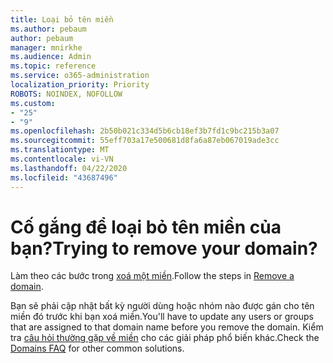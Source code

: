 ```yaml
---
title: Loại bỏ tên miền
ms.author: pebaum
author: pebaum
manager: mnirkhe
ms.audience: Admin
ms.topic: reference
ms.service: o365-administration
localization_priority: Priority
ROBOTS: NOINDEX, NOFOLLOW
ms.custom:
- "25"
- "9"
ms.openlocfilehash: 2b50b021c334d5b6cb18ef3b7fd1c9bc215b3a07
ms.sourcegitcommit: 55eff703a17e500681d8fa6a87eb067019ade3cc
ms.translationtype: MT
ms.contentlocale: vi-VN
ms.lasthandoff: 04/22/2020
ms.locfileid: "43687496"
---
```

# <a name="trying-to-remove-your-domain"></a><span data-ttu-id="b0821-102">Cố gắng để loại bỏ tên miền của bạn?</span><span class="sxs-lookup"><span data-stu-id="b0821-102">Trying to remove your domain?</span></span>

<span data-ttu-id="b0821-103">Làm theo các bước trong [xoá một miền](https://docs.microsoft.com/office365/admin/get-help-with-domains/remove-a-domain).</span><span class="sxs-lookup"><span data-stu-id="b0821-103">Follow the steps in [Remove a domain](https://docs.microsoft.com/office365/admin/get-help-with-domains/remove-a-domain).</span></span>
  
<span data-ttu-id="b0821-104">Bạn sẽ phải cập nhật bất kỳ người dùng hoặc nhóm nào được gán cho tên miền đó trước khi bạn xoá miền.</span><span class="sxs-lookup"><span data-stu-id="b0821-104">You'll have to update any users or groups that are assigned to that domain name before you remove the domain.</span></span> <span data-ttu-id="b0821-105">Kiểm tra [câu hỏi thường gặp về miền](https://docs.microsoft.com/office365/admin/setup/domains-faq) cho các giải pháp phổ biến khác.</span><span class="sxs-lookup"><span data-stu-id="b0821-105">Check the [Domains FAQ](https://docs.microsoft.com/office365/admin/setup/domains-faq) for other common solutions.</span></span>
  